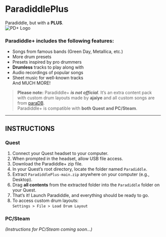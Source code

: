 # ParadiddlePlus  
Paradiddle, but with a **PLUS**.  
![PD+ Logo](https://github.com/user-attachments/assets/1244a2df-966d-4f7b-bcae-89548ffe0364)

### **Paradiddle+** includes the following features:
- Songs from famous bands (Green Day, Metallica, etc.)
- More drum presets
- Presets inspired by pro drummers
- **Drumless** tracks to play along with
- Audio recordings of popular songs
- Sheet music for well-known tracks  
And MUCH MORE!

> **Please note:** Paradiddle+ ***is not official***. It’s an extra content pack with custom drum layouts made by **ajaiye** and all custom songs are from [paraDB](https://paradb.net/).  
> Paradiddle+ is compatible with **both Quest and PC/Steam**.


---

## INSTRUCTIONS

### **Quest**
1. Connect your Quest headset to your computer.
2. When prompted in the headset, allow USB file access.
3. Download the Paradiddle+ zip file.
4. In your Quest’s root directory, locate the folder named `Paradiddle`.
5. Extract `ParadiddlePlus-main.zip` anywhere on your computer (e.g., Desktop).
6. Drag **all contents** from the extracted folder into the `Paradiddle` folder on your Quest.
7. That’s it! Launch Paradiddle, and everything should be ready to go.
8. To access custom drum layouts:  
   `Settings > File > Load Drum Layout`

### **PC/Steam**
*(Instructions for PC/Steam coming soon...)*

